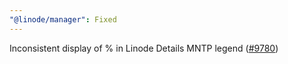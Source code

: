 ```yaml
---
"@linode/manager": Fixed
---
```


Inconsistent display of % in Linode Details MNTP legend ([#9780](https://github.com/linode/manager/pull/9780))
